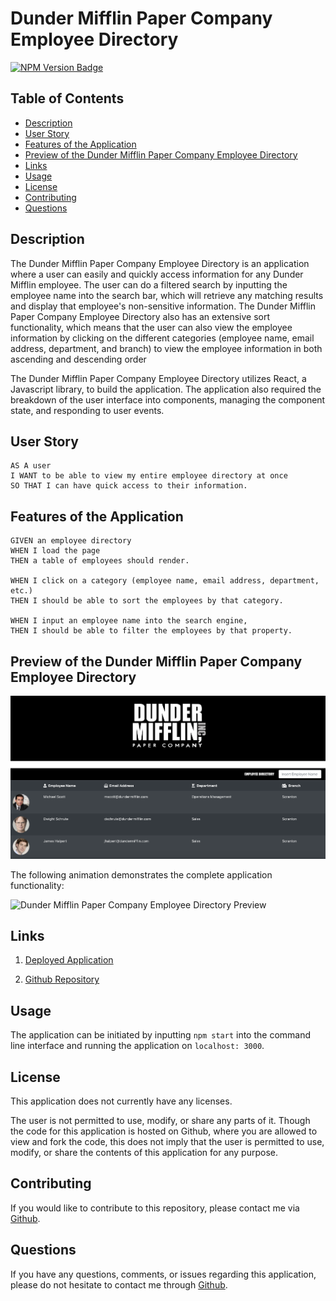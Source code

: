 # Dunder Mifflin Paper Company Employee Directory

[![NPM Version Badge](https://badge.fury.io/js/%40angular%2Fcore.svg)](https://badge.fury.io/js/%40angular%2Fcore)

## Table of Contents
*  [Description](#description)
*  [User Story](#user-story)
*  [Features of the Application](#features-of-the-application)
*  [Preview of the Dunder Mifflin Paper Company Employee Directory](#preview-of-the-dunder-mifflin-paper-company-employee-directory)
*  [Links](#links)
*  [Usage](#usage)
*  [License](#license)
*  [Contributing](#contributing)
*  [Questions](#questions)

## Description

The Dunder Mifflin Paper Company Employee Directory is an application where a user can easily and quickly access information for any Dunder Mifflin employee. The user can do a filtered search by inputting the employee name into the search bar, which will retrieve any matching results and display that employee's non-sensitive information. The Dunder Mifflin Paper Company Employee Directory also has an extensive sort functionality, which means that the user can also view the employee information by clicking on the different categories (employee name, email address, department, and branch) to view the employee information in both ascending and descending order

The Dunder Mifflin Paper Company Employee Directory utilizes React, a Javascript library, to build the application. The application also required the breakdown of the user interface into components, managing the component state, and responding to user events.

## User Story
~~~
AS A user  
I WANT to be able to view my entire employee directory at once  
SO THAT I can have quick access to their information.  
~~~

## Features of the Application
~~~
GIVEN an employee directory  
WHEN I load the page  
THEN a table of employees should render.  

WHEN I click on a category (employee name, email address, department, etc.)  
THEN I should be able to sort the employees by that category.  

WHEN I input an employee name into the search engine,  
THEN I should be able to filter the employees by that property.  
~~~

## Preview of the Dunder Mifflin Paper Company Employee Directory

![Dunder Mifflin Paper Company Employee Directory Homepage](assets/images/employeeDirectoryHomepage.png)

The following animation demonstrates the complete application functionality:

![Dunder Mifflin Paper Company Employee Directory Preview]()

## Links

1. [Deployed Application](https://rh9891.github.io/DunderMifflinPaperCompanyEmployeeDirectory)

2. [Github Repository](https://github.com/rh9891/DunderMifflinPaperCompanyEmployeeDirectory)

## Usage

The application can be initiated by inputting `npm start` into the command line interface and running the application on `localhost: 3000`.

## License

This application does not currently have any licenses.

The user is not permitted to use, modify, or share any parts of it. Though the code for this application is hosted on Github, where you are allowed to view and fork the code, this does not imply that the user is permitted to use, modify, or share the contents of this application for any purpose.

## Contributing

If you would like to contribute to this repository, please contact me via [Github](https://github.com/rh9891).

## Questions

If you have any questions, comments, or issues regarding this application, please do not hesitate to contact me through [Github](https://github.com/rh9891).